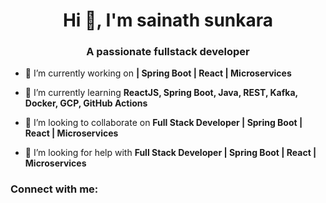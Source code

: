 <h1 align="center">Hi 👋, I'm sainath sunkara</h1>
<h3 align="center">A passionate fullstack developer</h3>

- 🔭 I’m currently working on **| Spring Boot | React | Microservices**

- 🌱 I’m currently learning **ReactJS, Spring Boot, Java, REST, Kafka, Docker, GCP, GitHub Actions**

- 👯 I’m looking to collaborate on **Full Stack Developer | Spring Boot | React | Microservices**

- 🤝 I’m looking for help with **Full Stack Developer | Spring Boot | React | Microservices**

<h3 align="left">Connect with me:</h3>
<p align="left">
</p>
